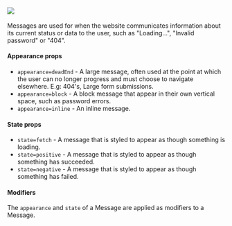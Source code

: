 ## ![](https://img.shields.io/badge/-draft-red.svg?style=flat-square)
Messages are used for when the website communicates information about its current status or data to the user, such as "Loading...", "Invalid password" or "404".

#### Appearance props

- `appearance=deadEnd` - A large message, often used at the point at which the user can no longer progress and must choose to navigate elsewhere. E.g: 404's, Large form submissions.
- `appearance=block` - A block message that appear in their own vertical space, such as password errors.
- `appearance=inline` - An inline message.

#### State props

- `state=fetch` - A message that is styled to appear as though something is loading.
- `state=positive` - A message that is styled to appear as though something has succeeded.
- `state=negative` - A message that is styled to appear as though something has failed.

#### Modifiers

The `appearance` and `state` of a Message are applied as modifiers to a Message.
